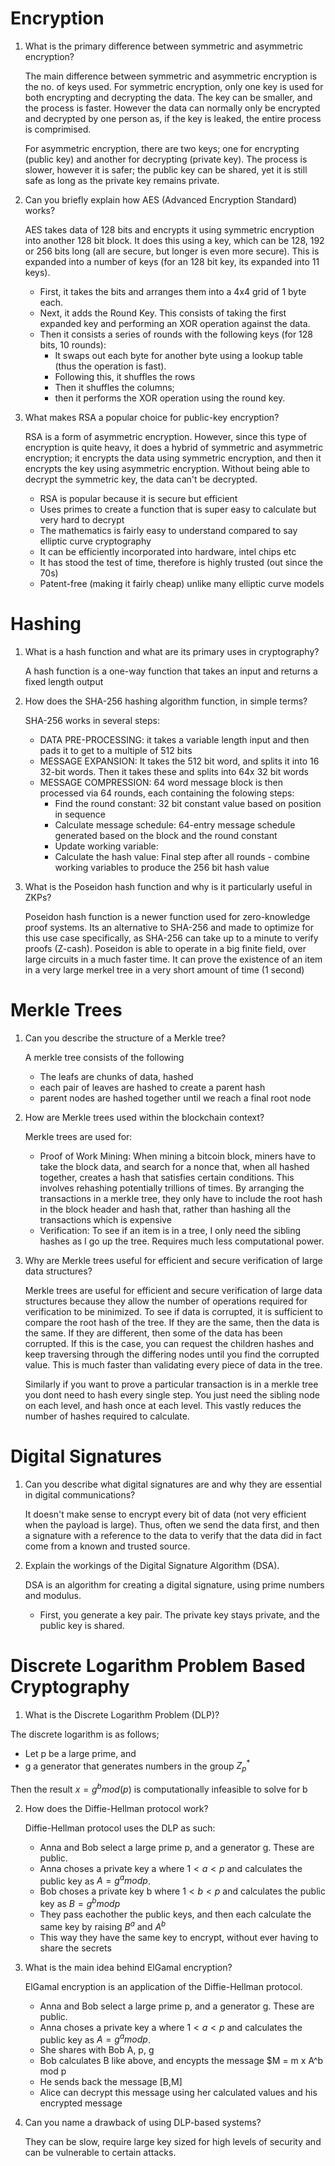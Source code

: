 # Encryption

1. What is the primary difference between symmetric and asymmetric encryption?

   The main difference between symmetric and asymmetric encryption is the no. of keys used. For symmetric encryption, only one key is used for both encrypting and decrypting the data. The key can be smaller, and the process is faster. However the data can normally only be encrypted and decrypted by one person as, if the key is leaked, the entire process is comprimised.

   For asymmetric encryption, there are two keys; one for encrypting (public key) and another for decrypting (private key). The process is slower, however it is safer; the public key can be shared, yet it is still safe as long as the private key remains private.

2. Can you briefly explain how AES (Advanced Encryption Standard) works?

   AES takes data of 128 bits and encrypts it using symmetric encryption into another 128 bit block. It does this using a key, which can be 128, 192 or 256 bits long (all are secure, but longer is even more secure). This is expanded into a number of keys (for an 128 bit key, its expanded into 11 keys).

   - First, it takes the bits and arranges them into a 4x4 grid of 1 byte each.
   - Next, it adds the Round Key. This consists of taking the first expanded key and performing an XOR operation against the data.
   - Then it consists a series of rounds with the following keys (for 128 bits, 10 rounds):
     - It swaps out each byte for another byte using a lookup table (thus the operation is fast).
     - Following this, it shuffles the rows
     - Then it shuffles the columns;
     - then it performs the XOR operation using the round key.

3. What makes RSA a popular choice for public-key encryption?

   RSA is a form of asymmetric encryption. However, since this type of encryption is quite heavy, it does a hybrid of symmetric and asymmetric encryption; it encrypts the data using symmetric encryption, and then it encrypts the key using asymmetric encryption. Without being able to decrypt the symmetric key, the data can't be decrypted.

   - RSA is popular because it is secure but efficient
   - Uses primes to create a function that is super easy to calculate but very hard to decrypt
   - The mathematics is fairly easy to understand compared to say elliptic curve cryptography
   - It can be efficiently incorporated into hardware, intel chips etc
   - It has stood the test of time, therefore is highly trusted (out since the 70s)
   - Patent-free (making it fairly cheap) unlike many elliptic curve models

# Hashing

1. What is a hash function and what are its primary uses in cryptography?

   A hash function is a one-way function that takes an input and returns a fixed length output

2. How does the SHA-256 hashing algorithm function, in simple terms?

   SHA-256 works in several steps:

   - DATA PRE-PROCESSING: it takes a variable length input and then pads it to get to a multiple of 512 bits
   - MESSAGE EXPANSION: It takes the 512 bit word, and splits it into 16 32-bit words. Then it takes these and splits into 64x 32 bit words
   - MESSAGE COMPRESSION: 64 word message block is then processed via 64 rounds, each containing the folowing steps:
     - Find the round constant: 32 bit constant value based on position in sequence
     - Calculate message schedule: 64-entry message schedule generated based on the block and the round constant
     - Update working variable:
     - Calculate the hash value: Final step after all rounds - combine working variables to produce the 256 bit hash value

3. What is the Poseidon hash function and why is it particularly useful in ZKPs?

   Poseidon hash function is a newer function used for zero-knowledge proof systems. Its an alternative to SHA-256 and made to optimize for this use case specifically, as SHA-256 can take up to a minute to verify proofs (Z-cash). Poseidon is able to operate in a big finite field, over large circuits in a much faster time. It can prove the existence of an item in a very large merkel tree in a very short amount of time (1 second)

# Merkle Trees

1. Can you describe the structure of a Merkle tree?

   A merkle tree consists of the following

   - The leafs are chunks of data, hashed
   - each pair of leaves are hashed to create a parent hash
   - parent nodes are hashed together until we reach a final root node

2. How are Merkle trees used within the blockchain context?

   Merkle trees are used for:

   - Proof of Work Mining: When mining a bitcoin block, miners have to take the block data, and search for a nonce that, when all hashed together, creates a hash that satisfies certain conditions. This involves rehashing potentially trillions of times. By arranging the transactions in a merkle tree, they only have to include the root hash in the block header and hash that, rather than hashing all the transactions which is expensive
   - Verification: To see if an item is in a tree, I only need the sibling hashes as I go up the tree. Requires much less computational power.

3. Why are Merkle trees useful for efficient and secure verification of large data structures?

   Merkle trees are useful for efficient and secure verification of large data structures because they allow the number of operations required for verification to be minimized. To see if data is corrupted, it is sufficient to compare the root hash of the tree. If they are the same, then the data is the same. If they are different, then some of the data has been corrupted. If this is the case, you can request the children hashes and keep traversing through the differing nodes until you find the corrupted value. This is much faster than validating every piece of data in the tree.

   Similarly if you want to prove a particular transaction is in a merkle tree you dont need to hash every single step. You just need the sibling node on each level, and hash once at each level. This vastly reduces the number of hashes required to calculate.

# Digital Signatures

1.  Can you describe what digital signatures are and why they are essential in digital communications?

    It doesn't make sense to encrypt every bit of data (not very efficient when the payload is large). Thus, often we send the data first, and then a signature with a reference to the data to verify that the data did in fact come from a known and trusted source.

2.  Explain the workings of the Digital Signature Algorithm (DSA).

    DSA is an algorithm for creating a digital signature, using prime numbers and modulus.

    - First, you generate a key pair. The private key stays private, and the public key is shared.

# Discrete Logarithm Problem Based Cryptography

1. What is the Discrete Logarithm Problem (DLP)?

The discrete logarithm is as follows;

- Let p be a large prime, and
- g a generator that generates numbers in the group $Z_p^*$

Then the result $x = g^b mod(p)$ is computationally infeasible to solve for b

2. How does the Diffie-Hellman protocol work?

   Diffie-Hellman protocol uses the DLP as such:

   - Anna and Bob select a large prime p, and a generator g. These are public.
   - Anna choses a private key a where $1 < a < p$ and calculates the public key as $A=g^a mod p$.
   - Bob choses a private key b where $1 < b < p$ and calculates the public key as $B=g^b mod p$
   - They pass eachother the public keys, and then each calculate the same key by raising $B^a$ and $A^b$
   - This way they have the same key to encrypt, without ever having to share the secrets

3. What is the main idea behind ElGamal encryption?

   ElGamal encryption is an application of the Diffie-Hellman protocol.

   - Anna and Bob select a large prime p, and a generator g. These are public.
   - Anna choses a private key a where $1 < a < p$ and calculates the public key as $A=g^a mod p$.
   - She shares with Bob A, p, g
   - Bob calculates B like above, and encypts the message $M = m x A^b mod p
   - He sends back the message [B,M]
   - Alice can decrypt this message using her calculated values and his encrypted message

4. Can you name a drawback of using DLP-based systems?

   They can be slow, require large key sized for high levels of security and can be vulnerable to certain attacks.
